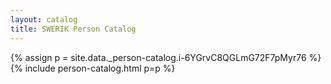 ```yaml
---
layout: catalog
title: SWERIK Person Catalog
---
```

{% assign p = site.data._person-catalog.i-6YGrvC8QGLmG72F7pMyr76 %}
{% include person-catalog.html p=p %}

